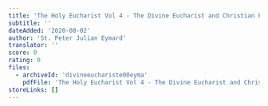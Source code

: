 ```yaml
---
title: 'The Holy Eucharist Vol 4 - The Divine Eucharist and Christian Perfection'
subtitle: ''
dateAdded: '2020-08-02'
author: 'St. Peter Julian Eymard'
translator: ''
score: 0
rating: 0
files:
  - archiveId: 'divineeuchariste00eyma'
    pdfFile: 'The Holy Eucharist Vol 4 - The Divine Eucharist and Christian Perfection, by St. Peter Julian Eymard.pdf'
storeLinks: []
---
```



